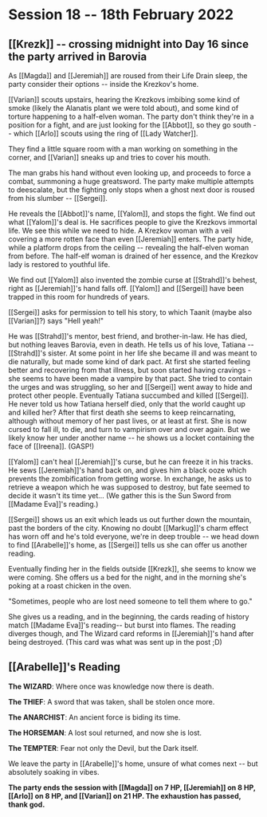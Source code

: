 # Session 18 -- 18th February 2022
## [[Krezk]] -- crossing midnight into Day 16 since the party arrived in Barovia

As [[Magda]] and [[Jeremiah]] are roused from their Life Drain sleep, the party consider their options -- inside the Krezkov's home.

[[Varian]] scouts upstairs, hearing the Krezkovs imbibing some kind of smoke (likely the Alanatis plant we were told about), and some kind of torture happening to a half-elven woman. The party don't think they're in a position for a fight, and are just looking for the [[Abbot]], so they go south -- which [[Arlo]] scouts using the ring of [[Lady Watcher]].

They find a little square room with a man working on something in the corner, and [[Varian]] sneaks up and tries to cover his mouth.

The man grabs his hand without even looking up, and proceeds to force a combat, summoning a huge greatsword. The party make multiple attempts to deescalate, but the fighting only stops when a ghost next door is roused from his slumber -- [[Sergei]].

He reveals the [[Abbot]]'s name, [[Yalom]], and stops the fight. We find out what [[Yalom]]'s deal is. He sacrifices people to give the Krezkovs immortal life. We see this while we need to hide. A Krezkov woman with a veil covering a more rotten face than even [[Jeremiah]] enters. The party hide, while a platform drops from the ceiling -- revealing the half-elven woman from before. The half-elf woman is drained of her essence, and the Krezkov lady is restored to youthful life.

We find out [[Yalom]] also invented the zombie curse at [[Strahd]]'s behest, right as [[Jeremiah]]'s hand falls off. [[Yalom]] and [[Sergei]] have been trapped in this room for hundreds of years.

[[Sergei]] asks for permission to tell his story, to which Taanit (maybe also [[Varian]]?) says "Hell yeah!"

He was [[Strahd]]'s mentor, best friend, and brother-in-law. He has died, but nothing leaves Barovia, even in death. He tells us of his love, Tatiana -- [[Strahd]]'s sister. At some point in her life she became ill and was meant to die naturally, but made some kind of dark pact. At first she started feeling better and recovering from that illness, but soon started having cravings - she seems to have been made a vampire by that pact. She tried to contain the urges and was struggling, so her and [[Sergei]] went away to hide and protect other people. Eventually Tatiana succumbed and killed [[Sergei]]. He never told us how Tatiana herself died, only that the world caught up and killed her? After that first death she seems to keep reincarnating, although without memory of her past lives, or at least at first. She is now cursed to fall ill, to die, and turn to vampirism over and over again. But we likely know her under another name -- he shows us a locket containing the face of [[Ireena]]. (GASP!) 

[[Yalom]] can't heal [[Jeremiah]]'s curse, but he can freeze it in his tracks. He sews [[Jeremiah]]'s hand back on, and gives him a black ooze which prevents the zombification from getting worse. In exchange, he asks us to retrieve a weapon which he was supposed to destroy, but fate seemed to decide it wasn't its time yet... (We gather this is the Sun Sword from [[Madame Eva]]'s reading.)

[[Sergei]] shows us an exit which leads us out further down the mountain, past the borders of the city. Knowing no doubt [[Markug]]'s charm effect has worn off and he's told everyone, we're in deep trouble -- we head down to find [[Arabelle]]'s home, as [[Sergei]] tells us she can offer us another reading.

Eventually finding her in the fields outside [[Krezk]], she seems to know we were coming. She offers us a bed for the night, and in the morning she's poking at a roast chicken in the oven.

"Sometimes, people who are lost need someone to tell them where to go."

She gives us a reading, and in the beginning, the cards reading of history match [[Madame Eva]]'s reading-- but burst into flames. The reading diverges though, and The Wizard card reforms in [[Jeremiah]]'s hand after being destroyed. (This card was what was sent up in the post ;D)

## [[Arabelle]]'s Reading

**The WIZARD**: Where once was knowledge now there is death.

**The THIEF**: A sword that was taken, shall be stolen once more.

**The ANARCHIST**: An ancient force is biding its time.

**The HORSEMAN**: A lost soul returned, and now she is lost.

**The TEMPTER**: Fear not only the Devil, but the Dark itself.


We leave the party in [[Arabelle]]'s home, unsure of what comes next -- but absolutely soaking in vibes.

**The party ends the session with [[Magda]] on 7 HP, [[Jeremiah]] on 8 HP, [[Arlo]] on 8 HP, and [[Varian]] on 21 HP. The exhaustion has passed, thank god.**